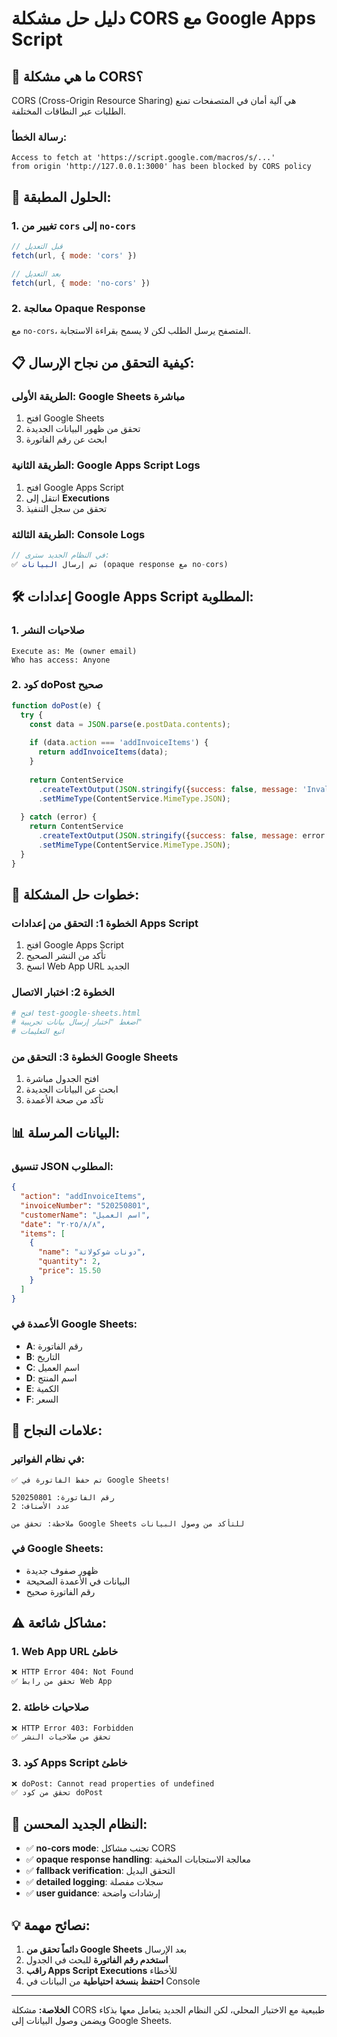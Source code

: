 # دليل حل مشكلة CORS مع Google Apps Script

## 🚨 ما هي مشكلة CORS؟

CORS (Cross-Origin Resource Sharing) هي آلية أمان في المتصفحات تمنع الطلبات عبر النطاقات المختلفة.

### رسالة الخطأ:
```
Access to fetch at 'https://script.google.com/macros/s/...' 
from origin 'http://127.0.0.1:3000' has been blocked by CORS policy
```

## 🔧 الحلول المطبقة:

### 1. **تغيير من `cors` إلى `no-cors`**
```javascript
// قبل التعديل
fetch(url, { mode: 'cors' })

// بعد التعديل
fetch(url, { mode: 'no-cors' })
```

### 2. **معالجة Opaque Response**
مع `no-cors`، المتصفح يرسل الطلب لكن لا يسمح بقراءة الاستجابة.

## 📋 كيفية التحقق من نجاح الإرسال:

### الطريقة الأولى: Google Sheets مباشرة
1. افتح Google Sheets
2. تحقق من ظهور البيانات الجديدة
3. ابحث عن رقم الفاتورة

### الطريقة الثانية: Google Apps Script Logs
1. افتح Google Apps Script
2. انتقل إلى **Executions** 
3. تحقق من سجل التنفيذ

### الطريقة الثالثة: Console Logs
```javascript
// في النظام الجديد سترى:
✅ تم إرسال البيانات (opaque response مع no-cors)
```

## 🛠️ إعدادات Google Apps Script المطلوبة:

### 1. **صلاحيات النشر**
```
Execute as: Me (owner email)
Who has access: Anyone
```

### 2. **كود doPost صحيح**
```javascript
function doPost(e) {
  try {
    const data = JSON.parse(e.postData.contents);
    
    if (data.action === 'addInvoiceItems') {
      return addInvoiceItems(data);
    }
    
    return ContentService
      .createTextOutput(JSON.stringify({success: false, message: 'Invalid action'}))
      .setMimeType(ContentService.MimeType.JSON);
      
  } catch (error) {
    return ContentService
      .createTextOutput(JSON.stringify({success: false, message: error.toString()}))
      .setMimeType(ContentService.MimeType.JSON);
  }
}
```

## 🔄 خطوات حل المشكلة:

### الخطوة 1: التحقق من إعدادات Apps Script
1. افتح Google Apps Script
2. تأكد من النشر الصحيح
3. انسخ Web App URL الجديد

### الخطوة 2: اختبار الاتصال
```bash
# افتح test-google-sheets.html
# اضغط "اختبار إرسال بيانات تجريبية"
# اتبع التعليمات
```

### الخطوة 3: التحقق من Google Sheets
1. افتح الجدول مباشرة
2. ابحث عن البيانات الجديدة
3. تأكد من صحة الأعمدة

## 📊 البيانات المرسلة:

### تنسيق JSON المطلوب:
```json
{
  "action": "addInvoiceItems",
  "invoiceNumber": "520250801",
  "customerName": "اسم العميل",
  "date": "٢٠٢٥/٨/٨",
  "items": [
    {
      "name": "دونات شوكولاتة",
      "quantity": 2,
      "price": 15.50
    }
  ]
}
```

### الأعمدة في Google Sheets:
- **A**: رقم الفاتورة
- **B**: التاريخ  
- **C**: اسم العميل
- **D**: اسم المنتج
- **E**: الكمية
- **F**: السعر

## 🎯 علامات النجاح:

### في نظام الفواتير:
```
✅ تم حفظ الفاتورة في Google Sheets!

رقم الفاتورة: 520250801
عدد الأصناف: 2

ملاحظة: تحقق من Google Sheets للتأكد من وصول البيانات
```

### في Google Sheets:
- ظهور صفوف جديدة
- البيانات في الأعمدة الصحيحة
- رقم الفاتورة صحيح

## ⚠️ مشاكل شائعة:

### 1. **Web App URL خاطئ**
```bash
❌ HTTP Error 404: Not Found
✅ تحقق من رابط Web App
```

### 2. **صلاحيات خاطئة**
```bash
❌ HTTP Error 403: Forbidden  
✅ تحقق من صلاحيات النشر
```

### 3. **كود Apps Script خاطئ**
```bash
❌ doPost: Cannot read properties of undefined
✅ تحقق من كود doPost
```

## 🚀 النظام الجديد المحسن:

- ✅ **no-cors mode**: تجنب مشاكل CORS
- ✅ **opaque response handling**: معالجة الاستجابات المخفية
- ✅ **fallback verification**: التحقق البديل
- ✅ **detailed logging**: سجلات مفصلة
- ✅ **user guidance**: إرشادات واضحة

## 💡 نصائح مهمة:

1. **دائماً تحقق من Google Sheets** بعد الإرسال
2. **استخدم رقم الفاتورة** للبحث في الجدول
3. **راقب Apps Script Executions** للأخطاء
4. **احتفظ بنسخة احتياطية** من البيانات في Console

---

**الخلاصة:** مشكلة CORS طبيعية مع الاختبار المحلي، لكن النظام الجديد يتعامل معها بذكاء ويضمن وصول البيانات إلى Google Sheets.
